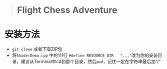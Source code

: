 > # Flight Chess Adventure

# 安装方法
- `git clone` 或者下载ZIP包
- 将`ShaderDemo.cpp` 中的111行 `#define RESOURCE_DIR   "..."`改为你的安装目录，建议从Terminal中cd到那个目录，然后`pwd`，记住一定在字符串最后加“/”
